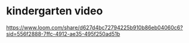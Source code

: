 # kindergarten video
https://www.loom.com/share/d627d4bc72794225b910b86eb04060c6?sid=556f2888-7ffc-4912-ae35-495f250ad51b
